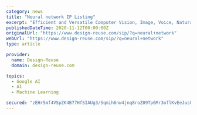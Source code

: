 ```yaml
---
category: news
title: "Neural network IP Listing"
excerpt: "Efficient and Versatile Computer Vision, Image, Voice, Natural Language, Neural Network Processor VIP9000 supports all popular deep learning frameworks (TensorFlow, Pytorch, TensorFlow Lite, ... WhisPro is a neural network based speech recognition software ..."
publishedDateTime: 2020-11-12T00:00:00Z
originalUrl: "https://www.design-reuse.com/sip/?q=neural+network"
webUrl: "https://www.design-reuse.com/sip/?q=neural+network"
type: article

provider:
  name: Design-Reuse
  domain: design-reuse.com

topics:
  - Google AI
  - AI
  - Machine Learning

secured: "zEHr5mf4V5pZK4B77HfSIAUg3/Sqmih6nw4jnq8roZ09Tp6Mr3oflKvEeJusUg0NlX8HRmSrujEAWnJkauOSxLslXOLtLP61wth9wJyUqiBrgsuHv/PeakoR3xs6dA06v3uOu8oLFjBaLYuiy6FhyN5fh2K746kIFnJeFlAKE5DGfwL0QG4ryKIALF42r+ZtWiyg45h/gh82Us90FTWyWSPsGELi7Ed7zm96BzKdLrSAGeGzzchtxYHQ0Rtt7o+oEyAPPbFZPR/uZhpbzMtpNSKv9Bx9NzSzWD/sdjUXwWZsNjTJdq+Y3hoqkZPewrYKTTOJPgyp8ht53tUoq0in0Crd1jcifOi+ilLbZAtdovM=;20S+d/2FQqN1lNV0JwO5Iw=="
---
```


